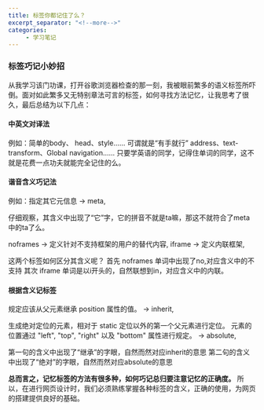```yaml
---
title: 标签你都记住了么？
excerpt_separator: "<!--more-->"
categories:
     - 学习笔记
---
```


### 标签巧记小妙招
<!--more-->
从我学习该门功课，打开谷歌浏览器检查的那一刻，我被眼前繁多的语义标签所吓倒。面对如此繁多又无特别章法可言的标签，如何寻找方法记忆，让我思考了很久，最后总结为以下几点：

#### 中英文对译法

例如：简单的body、 head、style...... 可谓就是“有手就行”
address、text-transform、Global navigation...... 只要学英语的同学，记得住单词的同学，这不就是花费一点功夫就能完全记住的么。

#### 谐音含义巧记法

例如：指定其它元信息 → meta, 

仔细观察，其含义中出现了“它”字，它的拼音不就是ta嘛，那这不就符合了meta 中的ta了么。

noframes → 定义针对不支持框架的用户的替代内容, 
iframe → 定义内联框架, 

这两个标签如何区分其含义呢？ 首先 noframes 单词中出现了no,对应含义中的不支持
其次 iframe 单词是以i开头的，自然联想到in，对应含义中的内联。

#### 根据含义记标签

规定应该从父元素继承 position 属性的值。 → inherit,

生成绝对定位的元素，相对于 static 定位以外的第一个父元素进行定位。
元素的位置通过 "left", "top", "right" 以及 "bottom" 属性进行规定。 → absolute, 

第一句的含义中出现了“继承”的字眼，自然而然对应inherit的意思
第二句的含义中出现了“绝对”的字眼，自然而然对应absolute的意思

**总而言之，记忆标签的方法有很多种，如何巧记总归要注意记忆的正确度。**
所以，在进行网页设计时，我们必须熟练掌握各种标签的含义，正确的使用，为网页的搭建提供良好的基础。